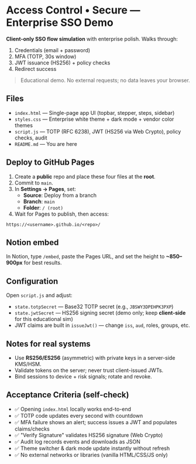# Access Control • Secure — Enterprise SSO Demo

**Client-only SSO flow simulation** with enterprise polish. Walks through:

1. Credentials (email + password)
2. MFA (TOTP, 30s window)
3. JWT issuance (HS256) + policy checks
4. Redirect success

> Educational demo. No external requests; no data leaves your browser.

## Files

- `index.html` — Single-page app UI (topbar, stepper, steps, sidebar)
- `styles.css` — Enterprise white theme + dark mode + vendor color themes
- `script.js` — TOTP (RFC 6238), JWT (HS256 via Web Crypto), policy checks, audit
- `README.md` — You are here

## Deploy to GitHub Pages

1. Create a **public** repo and place these four files at the **root**.
2. Commit to `main`.
3. In **Settings → Pages**, set:
   - **Source**: Deploy from a branch
   - **Branch**: `main`
   - **Folder**: `/ (root)`
4. Wait for Pages to publish, then access:

```
https://<username>.github.io/<repo>/
```

## Notion embed

In Notion, type `/embed`, paste the Pages URL, and set the height to **~850–900px** for best results.

## Configuration

Open `script.js` and adjust:

- `state.totpSecret` — Base32 TOTP secret (e.g., `JBSWY3DPEHPK3PXP`)
- `state.jwtSecret` — HS256 signing secret (demo only; keep **client-side** for this educational sim)
- JWT claims are built in `issueJwt()` — change `iss`, `aud`, roles, groups, etc.

## Notes for real systems

- Use **RS256/ES256** (asymmetric) with private keys in a server-side KMS/HSM.
- Validate tokens on the server; never trust client-issued JWTs.
- Bind sessions to device + risk signals; rotate and revoke.

## Acceptance Criteria (self-check)

- ✅ Opening `index.html` locally works end-to-end
- ✅ TOTP code updates every second with countdown
- ✅ MFA failure shows an alert; success issues a JWT and populates claims/checks
- ✅ "Verify Signature" validates HS256 signature (Web Crypto)
- ✅ Audit log records events and downloads as JSON
- ✅ Theme switcher & dark mode update instantly without refresh
- ✅ No external networks or libraries (vanilla HTML/CSS/JS only)
